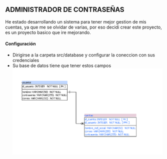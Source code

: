 ## ADMINISTRADOR DE CONTRASEÑAS
He estado desarrollando un sistema para tener mejor gestion de mis cuentas, ya que me se olvidar de varias, por eso decidi crear este proyecto, es un proyecto basico que ire mejorando.
#### Configuración
- Dirigirse a la carpeta src/database y configurar la coneccion con sus credenciales 
- Su base de datos tiene que tener estos campos
![relacion.png](https://github.com/arkeber-23/administrador_contrasenias/blob/main/relacion.png)
